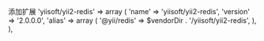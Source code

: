 添加扩展
'yiisoft/yii2-redis' =>
array (
'name' => 'yiisoft/yii2-redis',
'version' => '2.0.0.0',
'alias' =>
array (
'@yii/redis' => $vendorDir . '/yiisoft/yii2-redis',
),
),
